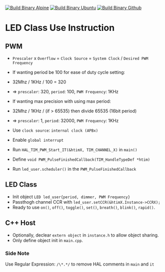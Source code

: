 [![Build Binary Alpine](https://github.com/jasonyang-ee/STM32-LED/actions/workflows/build_alpine.yml/badge.svg)](https://github.com/jasonyang-ee/STM32-LED/actions/workflows/build_alpine.yml)
[![Build Binary Ubuntu](https://github.com/jasonyang-ee/STM32-LED/actions/workflows/build_ubuntu.yml/badge.svg)](https://github.com/jasonyang-ee/STM32-LED/actions/workflows/build_ubuntu.yml)
[![Build Binary Github](https://github.com/jasonyang-ee/STM32-LED/actions/workflows/build_github.yml/badge.svg)](https://github.com/jasonyang-ee/STM32-LED/actions/workflows/build_github.yml)

# LED Class Use Instruction

## PWM

- `Prescaler` x `Overflow` = `Clock Source` = `System Clock` / `Desired PWM Frequency`

- If wanting period be 100 for ease of duty cycle setting:
- 32Mhz / 1KHz / 100 = 320
- => `prescaler`: 320, `period`: 100, `PWM Frequency`: 1KHz
- If wanting max precision with using max period:
- 32Mhz / 1KHz / (if > 65535) then divide 65535 (16bit period)
- => `prescaler`: 1, `period`: 32000, `PWM Frequency`: 1KHz
- Use `clock source`: `internal clock (APBx)`
- Enable `global interrupt`
- Run `HAL_TIM_PWM_Start_IT(&htimX, TIM_CHANNEL_X)` in `main()`
- Define `void PWM_PulseFinishedCallback(TIM_HandleTypeDef *htim)`
- Run `led_user.scheduler()` in the `PWM_PulseFinishedCallback`

## LED Class
  - Init object `LED led_user{period, dimmer, PWM Frequency}`
  - Passthogh channel CCR with `led_user.setCCR(&htimX.Instance->CCRX);`
  - Ready to use `on()`, `off()`, `toggle()`, `set()`, `breath()`, `blink()`, `rapid()`.

## C++ Host
- Optionally, declear `extern object` in `instance.h` to allow object sharing.
- Only define object init in `main.cpp`.


### Side Note

Use Regular Expression: `` /\*.*/ `` to remove HAL comments in `main` and `it`


